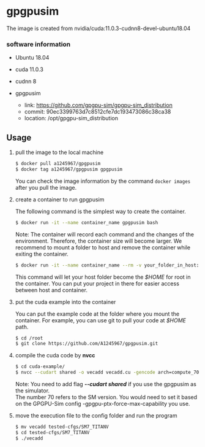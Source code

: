 # gpgpusim

The image is created from nvidia/cuda:11.0.3-cudnn8-devel-ubuntu18.04

### software information

* Ubuntu 18.04
* cuda 11.0.3 

* cudnn 8

* gpgpusim
  * link: https://github.com/gpgpu-sim/gpgpu-sim_distribution
  * commit: 90ec3399763d7c8512cfe7dc193473086c38ca38
  * location: /opt/gpgpu-sim_distribution

## Usage 

1. pull the image to the local machine

   ```bash
   $ docker pull a1245967/gpgpusim
   $ docker tag a1245967/gpgpusim gpgpusim
   ```

   You can check the image information by the command  `docker images` after you pull the image.

   

2. create a container to run gpgpusim

   The following command is the simplest way to create the container.

   ```bash
   $ docker run -it --name container_name gpgpusim bash
   ```

   Note: The container will record each command and the changes of the environment. Therefore, the container size will become larger. We recommend to mount a folder to host and remove the container while exiting the container.

   ```bash
   $ docker run -it --name container_name --rm -v your_folder_in_host:/root gpgpusim bash
   ```

   This command will let your host folder become the *$HOME* for root in the container. You can put your project in there for easier access between host and container.

   

3. put the cuda example into the container

   You can put the example code at the folder where you mount the container. For example, you can use git to pull your code at *$HOME* path.
   
   ```bash
   $ cd /root
   $ git clone https://github.com/A1245967/gpgpusim.git
   ```
   

4. compile the cuda code by **nvcc**

   ```bash
   $ cd cuda-example/
   $ nvcc --cudart shared -o vecadd vecadd.cu -gencode arch=compute_70,code=compute_70
   ```

   Note: You need to add flag ***--cudart shared***  if you use the gpgpusim as the simulator.  
   The number 70 refers to the SM version. You would need to set it based on the GPGPU-Sim config -gpgpu-ptx-force-max-capability you use.
   
5. move the execution file to the config folder and run the program

   ```bash
   $ mv vecadd tested-cfgs/SM7_TITANV
   $ cd tested-cfgs/SM7_TITANV
   $ ./vecadd
   ```

   
